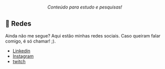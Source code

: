 <h6 align="center"> Conteúdo para estudo e pesquisas! </h6>

## 🔗 Redes

Ainda não me segue? Aqui estão minhas redes sociais. Caso queiram falar comigo, é só chamar! ;).

- [Linkedin](https://www.linkedin.com/in/farley-lima-a364a4122/)
- [Instagram](https://www.instagram.com/farley.lima.18)
- [twitch](https://www.twitch.tv/fl12_silva)
